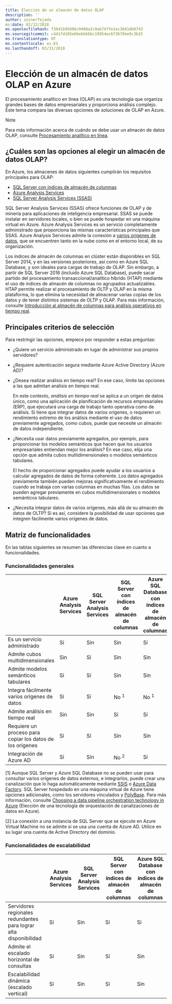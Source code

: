 ```yaml
---
title: Elección de un almacén de datos OLAP
description: ''
author: zoinerTejada
ms:date: 02/12/2018
ms.openlocfilehash: f3041b95696c9408a2c9ab747fe1ec3041db0743
ms.sourcegitcommit: c441fd165e6bebbbbbc19854ec6f3676be9c3b25
ms.translationtype: HT
ms.contentlocale: es-ES
ms.lasthandoff: 03/31/2018
---
```

# <a name="choosing-an-olap-data-store-in-azure"></a>Elección de un almacén de datos OLAP en Azure

El procesamiento analítico en línea (OLAP) es una tecnología que organiza grandes bases de datos empresariales y proporciona análisis complejo. Este tema compara las diversas opciones de soluciones de OLAP en Azure.

> [!NOTE]
> Para más información acerca de cuándo se debe usar un almacén de datos OLAP, consulte [Procesamiento analítico en línea](../scenarios/online-analytical-processing.md).

## <a name="what-are-your-options-when-choosing-an-olap-data-store"></a>¿Cuáles son las opciones al elegir un almacén de datos OLAP?

En Azure, los almacenes de datos siguientes cumplirán los requisitos principales para OLAP:

- [SQL Server con índices de almacén de columnas](/sql/relational-databases/indexes/get-started-with-columnstore-for-real-time-operational-analytics)
- [Azure Analysis Services](/azure/analysis-services/analysis-services-overview)
- [SQL Server Analysis Services (SSAS)](/sql/analysis-services/analysis-services)

SQL Server Analysis Services (SSAS) ofrece funciones de OLAP y de minería para aplicaciones de inteligencia empresarial. SSAS se puede instalar en servidores locales, o bien se puede hospedar en una máquina virtual en Azure. Azure Analysis Services es un servicio completamente administrado que proporciona las mismas características principales que SSAS. Azure Analysis Services admite la conexión a [varios orígenes de datos](/azure/analysis-services/analysis-services-datasource), que se encuentren tanto en la nube como en el entorno local, de su organización.

Los índices de almacén de columnas en clúster están disponibles en SQL Server 2014, y en las versiones posteriores, así como en Azure SQL Database, y son ideales para cargas de trabajo de OLAP. Sin embargo, a partir de SQL Server 2016 (incluido Azure SQL Database), puede sacar partido del procesamiento transaccional/analítico híbrido (HTAP) mediante el uso de índices de almacén de columnas no agrupados actualizables. HTAP permite realizar el procesamiento de OLTP y OLAP en la misma plataforma, lo que elimina la necesidad de almacenar varias copias de los datos y de tener distintos sistemas de OLTP y OLAP. Para más información, consulte [Introducción al almacén de columnas para análisis operativos en tiempo real](/sql/relational-databases/indexes/get-started-with-columnstore-for-real-time-operational-analytics).

## <a name="key-selection-criteria"></a>Principales criterios de selección

Para restringir las opciones, empiece por responder a estas preguntas:

- ¿Quiere un servicio administrado en lugar de administrar sus propios servidores?

- ¿Requiere autenticación segura mediante Azure Active Directory (Azure AD)?

- ¿Desea realizar análisis en tiempo real? En ese caso, limite las opciones a las que admitan análisis en tiempo real. 

    En este contexto, *análisis en tiempo real* se aplica a un origen de datos único, como una aplicación de planificación de recursos empresariales (ERP), que ejecutará una carga de trabajo tanto operativa como de análisis. Si tiene que integrar datos de varios orígenes, o requieren un rendimiento extremo de los análisis mediante el uso de datos previamente agregados, como cubos, puede que necesite un almacén de datos independiente.

- ¿Necesita usar datos previamente agregados, por ejemplo, para proporcionar los modelos semánticos que hacen que los usuarios empresariales entiendan mejor los análisis? En ese caso, elija una opción que admita cubos multidimensionales o modelos semánticos tabulares. 

    El hecho de proporcionar agregados puede ayudar a los usuarios a calcular agregados de datos de forma coherente. Los datos agregados previamente también pueden mejoras significativamente el rendimiento cuando se trabaja con varias columnas en muchas filas. Los datos se pueden agregar previamente en cubos multidimensionales o modelos semánticos tabulares.

- ¿Necesita integrar datos de varios orígenes, más allá de su almacén de datos de OLTP? Si es así, considere la posibilidad de usar opciones que integren fácilmente varios orígenes de datos.

## <a name="capability-matrix"></a>Matriz de funcionalidades

En las tablas siguientes se resumen las diferencias clave en cuanto a funcionalidades.

### <a name="general-capabilities"></a>Funcionalidades generales

| | Azure Analysis Services | SQL Server Analysis Services | SQL Server con índices de almacén de columnas | Azure SQL Database con índices de almacén de columnas |
| --- | --- | --- | --- | --- |
| Es un servicio administrado | Sí | Sin  | Sin  | Sí |
| Admite cubos multidimensionales | Sin  | Sí | Sin  | Sin  |
| Admite modelos semánticos tabulares | Sí | Sí | Sin  | Sin  |
| Integra fácilmente varios orígenes de datos | Sí | Sí | No <sup>1</sup> | No <sup>1</sup> |
| Admite análisis en tiempo real | Sin  | Sin  | Sí | Sí |
| Requiere un proceso para copiar los datos de los orígenes | Sí | Sí | Sin  | Sin  |
| Integración de Azure AD | Sí | Sin  | No <sup>2</sup> | Sí |

[1] Aunque SQL Server y Azure SQL Database no se pueden usar para consultar varios orígenes de datos externos, e integrarlos, puede crear una canalización que lo haga automáticamente mediante [SSIS](/sql/integration-services/sql-server-integration-services) o [Azure Data Factory](/azure/data-factory/). SQL Server hospedado en una máquina virtual de Azure tiene opciones adicionales, como los servidores vinculados y [PolyBase](/sql/relational-databases/polybase/polybase-guide). Para más información, consulte [Choosing a data pipeline orchestration technology in Azure](../technology-choices/pipeline-orchestration-data-movement.md) (Elección de una tecnología de orquestación de canalizaciones de datos en Azure).

[2] La conexión a una instancia de SQL Server que se ejecute en Azure Virtual Machine no se admite si se usa una cuenta de Azure AD. Utilice en su lugar una cuenta de Active Directory del dominio.

### <a name="scalability-capabilities"></a>Funcionalidades de escalabilidad

| | Azure Analysis Services | SQL Server Analysis Services | SQL Server con índices de almacén de columnas | Azure SQL Database con índices de almacén de columnas |
| --- | --- | --- | --- | --- |
| Servidores regionales redundantes para lograr alta disponibilidad  | Sí | Sin  | Sí | Sí |
| Admite el escalado horizontal de consultas  | Sí | Sin  | Sí | Sin  |
| Escalabilidad dinámica (escalado vertical)  | Sí | Sin  | Sí | Sin  |

